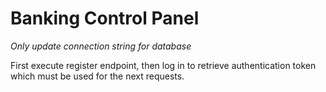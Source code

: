 # Banking Control Panel

*Only update connection string for database*

First execute register endpoint, then log in to retrieve authentication token which must be used for the next requests.